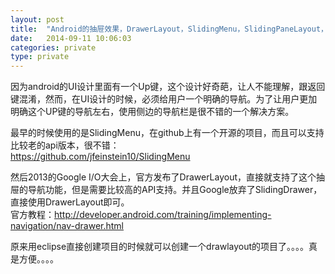```yaml
---
layout: post
title:  "Android的抽屉效果，DrawerLayout，SlidingMenu，SlidingPaneLayout，ActionBarDrawerToggle学习笔记!"
date:   2014-09-11 10:06:03
categories: private
type: private
---
```


因为android的UI设计里面有一个Up键，这个设计好奇葩，让人不能理解，跟返回键混淆，然而，在UI设计的时候，必须给用户一个明确的导航。为了让用户更加明确这个UP键的导航左右，使用侧边的导航栏是很不错的一个解决方案。

最早的时候使用的是SlidingMenu，在github上有一个开源的项目，而且可以支持比较老的api版本，很不错：  
https://github.com/jfeinstein10/SlidingMenu

然后2013的Google I/O大会上，官方发布了DrawerLayout，直接就支持了这个抽屉的导航功能，但是需要比较高的API支持。并且Google放弃了SlidingDrawer，直接使用DrawerLayout即可。  
官方教程：http://developer.android.com/training/implementing-navigation/nav-drawer.html

原来用eclipse直接创建项目的时候就可以创建一个drawlayout的项目了。。。。真是方便。。。。